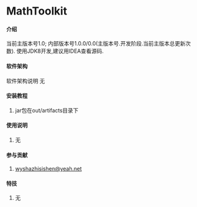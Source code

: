 
# MathToolkit

#### 介绍
当前主版本号1.0;
内部版本号1.0.0/0.0(主版本号.开发阶段.当前主版本总更新次数).
使用JDK8开发,建议用IDEA查看源码.

#### 软件架构
软件架构说明
无

#### 安装教程

1.  jar包在out/artifacts目录下

#### 使用说明

1.  无

#### 参与贡献

1.  wyshazhisishen@yeah.net


#### 特技

1.  无

